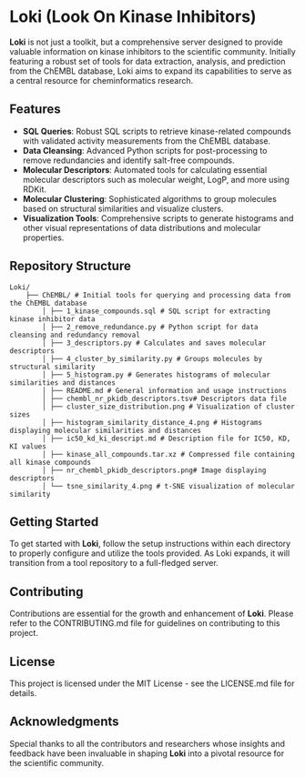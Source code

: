# Loki (Look On Kinase Inhibitors)

**Loki** is not just a toolkit, but a comprehensive server designed to provide valuable information on kinase inhibitors to the scientific community. Initially featuring a robust set of tools for data extraction, analysis, and prediction from the ChEMBL database, Loki aims to expand its capabilities to serve as a central resource for cheminformatics research.

## Features
- **SQL Queries**: Robust SQL scripts to retrieve kinase-related compounds with validated activity measurements from the ChEMBL database.
- **Data Cleansing**: Advanced Python scripts for post-processing to remove redundancies and identify salt-free compounds.
- **Molecular Descriptors**: Automated tools for calculating essential molecular descriptors such as molecular weight, LogP, and more using RDKit.
- **Molecular Clustering**: Sophisticated algorithms to group molecules based on structural similarities and visualize clusters.
- **Visualization Tools**: Comprehensive scripts to generate histograms and other visual representations of data distributions and molecular properties.

## Repository Structure

    Loki/
        ├── ChEMBL/ # Initial tools for querying and processing data from the ChEMBL database
            │ ├── 1_kinase_compounds.sql # SQL script for extracting kinase inhibitor data
            │ ├── 2_remove_redundance.py # Python script for data cleansing and redundancy removal
            │ ├── 3_descriptors.py # Calculates and saves molecular descriptors
            │ ├── 4_cluster_by_similarity.py # Groups molecules by structural similarity
            │ ├── 5_histogram.py # Generates histograms of molecular similarities and distances
            │ ├── README.md # General information and usage instructions
            │ ├── chembl_nr_pkidb_descriptors.tsv# Descriptors data file
            │ ├── cluster_size_distribution.png # Visualization of cluster sizes
            │ ├── histogram_similarity_distance_4.png # Histograms displaying molecular similarities and distances
            │ ├── ic50_kd_ki_descript.md # Description file for IC50, KD, KI values
            │ ├── kinase_all_compounds.tar.xz # Compressed file containing all kinase compounds
            │ ├── nr_chembl_pkidb_descriptors.png# Image displaying descriptors
            │ └── tsne_similarity_4.png # t-SNE visualization of molecular similarity

## Getting Started
To get started with **Loki**, follow the setup instructions within each directory to properly configure and utilize the tools provided. As Loki expands, it will transition from a tool repository to a full-fledged server.

## Contributing
Contributions are essential for the growth and enhancement of **Loki**. Please refer to the CONTRIBUTING.md file for guidelines on contributing to this project.

## License
This project is licensed under the MIT License - see the LICENSE.md file for details.

## Acknowledgments
Special thanks to all the contributors and researchers whose insights and feedback have been invaluable in shaping **Loki** into a pivotal resource for the scientific community.
